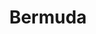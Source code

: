 ---
title:			"Bermuda"
post_path:	2016-09-17-bermuda
date_start:	2016/09/17
date_end:		2016/09/20
metadata:
  - year: 2016
  - cities:
      - Hamilton
  - territories:
      - Bermuda
  - continents:
      - North America
  - regions:
      - Caribbean
photos:
  - ext:		01.jpg
    class:	horizontal
  - ext:		02.jpg
    class:	vertical
  - ext:    03.jpg
    class:  vertical
---